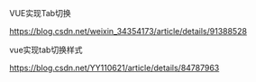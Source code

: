 
VUE实现Tab切换

https://blog.csdn.net/weixin_34354173/article/details/91388528

vue实现tab切换样式

<template>
    <div class="container">
        <ul class="tab-list">
          <li class="tab-li"
              :class="actiove == index ?'Active' : '' "
              v-for="(item,index) in list" @click="cutTabClick(index)"
          >{{item}}</li>
        </ul>
    </div>
</template>

<script>
    export default {
        name: "tab",
       data(){
          return{
            list: ["全部", "招商供应", "招聘求职", "出租求租", "二手设备", "采购求购"],
            actiove:0,
          }
       },
      methods:{
        cutTabClick(index){
          // console.log(index);
          this.actiove = index
        }
      }
    }
</script>

https://blog.csdn.net/YY110621/article/details/84787963
